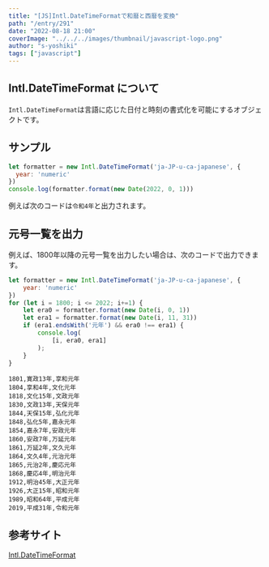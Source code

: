 ```yaml
---
title: "[JS]Intl.DateTimeFormatで和暦と西暦を変換"
path: "/entry/291"
date: "2022-08-18 21:00"
coverImage: "../../../images/thumbnail/javascript-logo.png"
author: "s-yoshiki"
tags: ["javascript"]
---
```


## Intl.DateTimeFormat について

`Intl.DateTimeFormat`は言語に応じた日付と時刻の書式化を可能にするオブジェクトです。

## サンプル

```js
let formatter = new Intl.DateTimeFormat('ja-JP-u-ca-japanese', {
  year: 'numeric'
})
console.log(formatter.format(new Date(2022, 0, 1)))
```

例えば次のコードは`令和4年`と出力されます。

## 元号一覧を出力

例えば、1800年以降の元号一覧を出力したい場合は、次のコードで出力できます。

```js
let formatter = new Intl.DateTimeFormat('ja-JP-u-ca-japanese', {
    year: 'numeric'
})
for (let i = 1800; i <= 2022; i+=1) {
    let era0 = formatter.format(new Date(i, 0, 1))
    let era1 = formatter.format(new Date(i, 11, 31))
    if (era1.endsWith('元年') && era0 !== era1) {
        console.log(
            [i, era0, era1]
        );
    }
}
```

```
1801,寛政13年,享和元年
1804,享和4年,文化元年
1818,文化15年,文政元年
1830,文政13年,天保元年
1844,天保15年,弘化元年
1848,弘化5年,嘉永元年
1854,嘉永7年,安政元年
1860,安政7年,万延元年
1861,万延2年,文久元年
1864,文久4年,元治元年
1865,元治2年,慶応元年
1868,慶応4年,明治元年
1912,明治45年,大正元年
1926,大正15年,昭和元年
1989,昭和64年,平成元年
2019,平成31年,令和元年
```

## 参考サイト

[Intl.DateTimeFormat](https://developer.mozilla.org/ja/docs/Web/JavaScript/Reference/Global_Objects/Intl/DateTimeFormat)